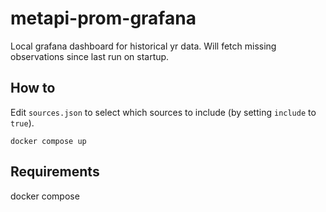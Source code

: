 # metapi-prom-grafana

Local grafana dashboard for historical yr data. Will fetch missing observations since last run on startup.


## How to

Edit `sources.json` to select which sources to include (by setting `include` to `true`).
```
docker compose up
```


## Requirements

docker compose
